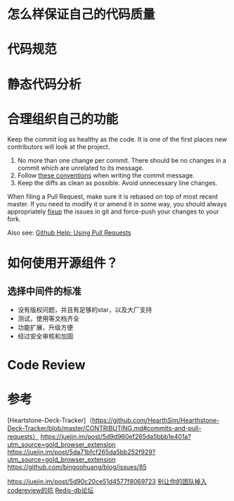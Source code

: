 # 怎么样保证自己的代码质量

# 代码规范

# 静态代码分析

# 合理组织自己的功能

Keep the commit log as healthy as the code. It is one of the first places new contributors will look at the project.

1. No more than one change per commit. There should be no changes in a commit which are unrelated to its message.
2. Follow [these conventions](http://chris.beams.io/posts/git-commit/) when writing the commit message.
3. Keep the diffs as clean as possible. Avoid unnecessary line changes.

When filing a Pull Request, make sure it is rebased on top of most recent master.
If you need to modify it or amend it in some way, you should always appropriately 
[fixup](https://help.github.com/articles/about-git-rebase/) the issues in git and force-push your changes to your fork.

Also see: [Github Help: Using Pull Requests](https://help.github.com/articles/using-pull-requests/)



# 如何使用开源组件？
## 选择中间件的标准
* 没有版权问题，并且有足够的star，以及大厂支持
* 测试，使用等文档齐全
* 功能扩展，升级方便
* 经过安全审核和加固

# Code Review



# 参考
[Heartstone-Deck-Tracker]（https://github.com/HearthSim/Hearthstone-Deck-Tracker/blob/master/CONTRIBUTING.md#commits-and-pull-requests）
https://juejin.im/post/5d9d960ef265da5bbb1e401a?utm_source=gold_browser_extension
https://juejin.im/post/5da71bfcf265da5bb252f929?utm_source=gold_browser_extension
https://github.com/bingoohuang/blog/issues/85

https://juejin.im/post/5d90c20ce51d4577f8069723
[别让你的团队掉入codereview的坑](https://juejin.im/post/5d81012ee51d4561af16ddbc)
[Redis-db论坛](https://groups.google.com/forum/#!forum/redis-db)
